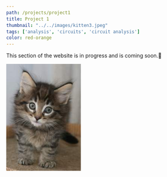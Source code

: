 ```yaml
---
path: /projects/project1
title: Project 1
thumbnail: "../../images/kitten3.jpeg"
tags: ['analysis', 'circuits', 'circuit analysis']
color: red-orange
---
```


This section of the website is in progress and is coming soon.<span aria-label="image">🤭</span>

![Kitten Three](../../images/kitten3.jpeg)